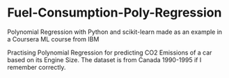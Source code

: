 # Fuel-Consumption-Poly-Regression
Polynomial Regression with Python and scikit-learn made as an example in a Coursera ML course from IBM

Practising Polynomial Regression for predicting CO2 Emissions of a car based on its Engine Size. The dataset is from Canada 1990-1995 if I remember correctly.
